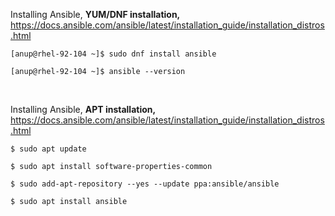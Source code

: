 Installing Ansible, **YUM/DNF installation,** https://docs.ansible.com/ansible/latest/installation_guide/installation_distros.html

`[anup@rhel-92-104 ~]$ sudo dnf install ansible`

`[anup@rhel-92-104 ~]$ ansible --version`

<br>

Installing Ansible, **APT installation,** https://docs.ansible.com/ansible/latest/installation_guide/installation_distros.html

`$ sudo apt update`

`$ sudo apt install software-properties-common`

`$ sudo add-apt-repository --yes --update ppa:ansible/ansible`

`$ sudo apt install ansible`
